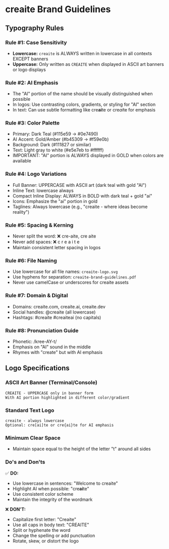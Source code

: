 # creaite Brand Guidelines

## Typography Rules

### Rule #1: Case Sensitivity
- **Lowercase:** `creaite` is ALWAYS written in lowercase in all contexts EXCEPT banners
- **Uppercase:** Only written as `CREAITE` when displayed in ASCII art banners or logo displays

### Rule #2: AI Emphasis
- The "AI" portion of the name should be visually distinguished when possible
- In logos: Use contrasting colors, gradients, or styling for "AI" section
- In text: Can use subtle formatting like cre**ai**te or cre*ai*te for emphasis

### Rule #3: Color Palette
- Primary: Dark Teal (#115e59 → #0e7490)
- AI Accent: Gold/Amber (#b45309 → #f59e0b)
- Background: Dark (#111827 or similar)
- Text: Light gray to white (#e5e7eb to #ffffff)
- IMPORTANT: "AI" portion is ALWAYS displayed in GOLD when colors are available

### Rule #4: Logo Variations
- Full Banner: UPPERCASE with ASCII art (dark teal with gold "AI")
- Inline Text: lowercase always
- Compact Inline Display: ALWAYS in BOLD with dark teal + gold "ai"
- Icons: Emphasize the "ai" portion in gold
- Taglines: Always lowercase (e.g., "creaite - where ideas become reality")

### Rule #5: Spacing & Kerning
- Never split the word: ❌ cre-aite, cre aite
- Never add spaces: ❌ c r e a i t e
- Maintain consistent letter spacing in logos

### Rule #6: File Naming
- Use lowercase for all file names: `creaite-logo.svg`
- Use hyphens for separation: `creaite-brand-guidelines.pdf`
- Never use camelCase or underscores for creaite assets

### Rule #7: Domain & Digital
- Domains: creaite.com, creaite.ai, creaite.dev
- Social handles: @creaite (all lowercase)
- Hashtags: #creaite #creaiteai (no capitals)

### Rule #8: Pronunciation Guide
- Phonetic: /kree-AY-t/
- Emphasis on "AI" sound in the middle
- Rhymes with "create" but with AI emphasis

## Logo Specifications

### ASCII Art Banner (Terminal/Console)
```
CREAITE - UPPERCASE only in banner form
With AI portion highlighted in different color/gradient
```

### Standard Text Logo
```
creaite - always lowercase
Optional: cre[ai]te or cre{ai}te for AI emphasis
```

### Minimum Clear Space
- Maintain space equal to the height of the letter "t" around all sides

### Do's and Don'ts

✅ **DO:**
- Use lowercase in sentences: "Welcome to creaite"
- Highlight AI when possible: "cre**ai**te"
- Use consistent color scheme
- Maintain the integrity of the wordmark

❌ **DON'T:**
- Capitalize first letter: "Creaite" 
- Use all caps in body text: "CREAITE"
- Split or hyphenate the word
- Change the spelling or add punctuation
- Rotate, skew, or distort the logo
